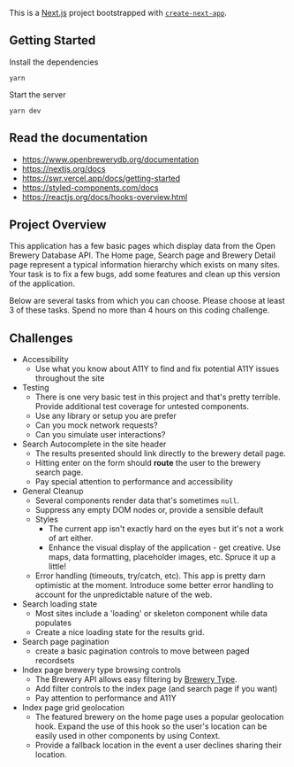 This is a [Next.js](https://nextjs.org/) project bootstrapped with [`create-next-app`](https://github.com/vercel/next.js/tree/canary/packages/create-next-app).

## Getting Started

Install the dependencies
```
yarn
```

Start the server
```
yarn dev
```

## Read the documentation
* https://www.openbrewerydb.org/documentation
* https://nextjs.org/docs
* https://swr.vercel.app/docs/getting-started
* https://styled-components.com/docs
* https://reactjs.org/docs/hooks-overview.html

## Project Overview

This application has a few basic pages which display data from the Open Brewery Database API. The Home page, Search page and Brewery Detail page represent a typical information hierarchy which exists on many sites. Your task is to fix a few bugs, add some features and clean up this version of the application.

Below are several tasks from which you can choose. Please choose at least 3 of these tasks. Spend no more than 4 hours on this coding challenge.

## Challenges
* Accessibility
  * Use what you know about A11Y to find and fix potential A11Y issues throughout the site
* Testing
  * There is one very basic test in this project and that's pretty terrible. Provide additional test coverage for untested components.
  * Use any library or setup you are prefer
  * Can you mock network requests?
  * Can you simulate user interactions?
* Search Autocomplete in the site header
  * The results presented should link directly to the brewery detail page.
  * Hitting enter on the form should **route** the user to the brewery search page.
  * Pay special attention to performance and accessibility
* General Cleanup
  * Several components render data that's sometimes `null`.
  * Suppress any empty DOM nodes or, provide a sensible default
  * Styles
    * The current app isn't exactly hard on the eyes but it's not a work of art either.
    * Enhance the visual display of the application - get creative. Use maps, data formatting, placeholder images, etc. Spruce it up a little!
  * Error handling (timeouts, try/catch, etc). This app is pretty darn optimistic at the moment. Introduce some better error handling to account for the unpredictable nature of the web.
* Search loading state
  * Most sites include a 'loading' or skeleton component while data populates
  * Create a nice loading state for the results grid.
* Search page pagination
  * create a basic pagination controls to move between paged recordsets
* Index page brewery type browsing controls
  * The Brewery API allows easy filtering by [Brewery Type](https://www.openbrewerydb.org/documentation/01-listbreweries).
  * Add filter controls to the index page (and search page if you want)
  * Pay attention to performance and A11Y
* Index page grid geolocation
  * The featured brewery on the home page uses a popular geolocation hook. Expand the use of this hook so the user's location can be easily used in other components by using Context.
  * Provide a fallback location in the event a user declines sharing their location.
